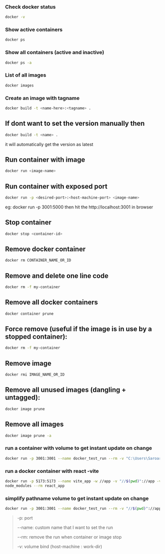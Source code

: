 ### Check docker status

``` bash
docker -v
```

### Show active containers
``` bash
docker ps
```

### Show all containers (active and inactive)
``` bash
docker ps -a
```

### List of all images
``` bash
docker images
```

### Create an image with tagname
``` bash
docker build -t <name-here>:<tagname> .
```

## If dont want to set the version manually then
``` bash
docker build -t <name> .
```
it will automatically get the version as latest


## Run container with image
``` bash
docker run <image-name>
```

## Run container with exposed port
``` bash
docker run -p <desired-port>:<host-machine-port> <image-name>
```
eg: docker run -p 3001:5000
then hit the http://localhost:3001 in browser

## Stop container
``` bash
docker stop <container-id>
```

## Remove docker container
``` bash
docker rm CONTAINER_NAME_OR_ID
```

## Remove and delete one line code
``` bash
docker rm -f my-container
```

## Remove all docker containers 
``` bash
docker container prune
```


## Force remove (useful if the image is in use by a stopped container):
``` bash
docker rm -f my-container
```

## Remove image
``` bash
docker rmi IMAGE_NAME_OR_ID
```



## Remove all unused images (dangling + untagged):
``` bash
docker image prune
```

## Remove all images
``` bash
docker image prune -a
```


### run a container with volume to get instant update on change

```bash 
docker run -p 3001:3001 --name docker_test_run --rm -v "C:\Users\Saroar _\Documents\test-docker:/app" -v "/app/node_modules" node_test
```

### run a docker container with react -vite
```bash
docker run -p 5173:5173 --name vite_app -w //app -v "//$(pwd)"://app -v //app/
node_modules --rm react_app
```


### simplify pathname volume to get instant update on change
```bash 
docker run -p 3001:3001 --name docker_test_run --rm -v "//$(pwd)"://app -v "//app/node_modules" node_test
```

> -p: port
>
> --name: custom name that I want to set the run
>
> --rm: remove the run when container or image stop
>
> -v: volume bind (host-machine : work-dir)
